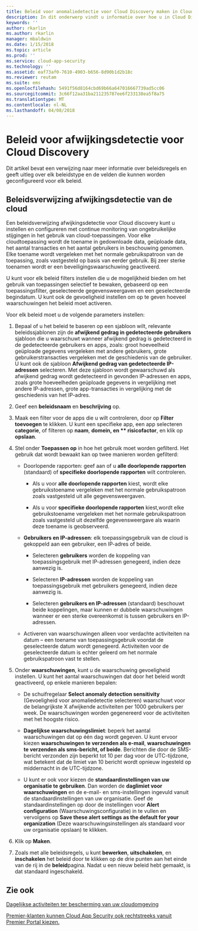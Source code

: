 ```yaml
---
title: Beleid voor anomaliedetectie voor Cloud Discovery maken in Cloud App Security | Microsoft Docs
description: In dit onderwerp vindt u informatie over hoe u in Cloud Discovery met beleidsregels voor anomaliedetectie kunt werken.
keywords: ''
author: rkarlin
ms.author: rkarlin
manager: mbaldwin
ms.date: 1/15/2018
ms.topic: article
ms.prod: ''
ms.service: cloud-app-security
ms.technology: ''
ms.assetid: eaf73af0-7610-4903-b656-8d90b1d2b18c
ms.reviewer: reutam
ms.suite: ems
ms.openlocfilehash: 5491f56d8164cbd69b66a647016667739ad5cc06
ms.sourcegitcommit: 3c66f12aa31ba211235787ee6f233138ea5f8a75
ms.translationtype: MT
ms.contentlocale: nl-NL
ms.lasthandoff: 04/08/2018
---
```

# <a name="cloud-discovery-anomaly-detection-policy"></a>Beleid voor afwijkingsdetectie voor Cloud Discovery
Dit artikel bevat een verwijzing naar meer informatie over beleidsregels en geeft uitleg over elk beleidstype en de velden die kunnen worden geconfigureerd voor elk beleid.  
  
## <a name="cloud-discovery-anomaly-detection-policy-reference"></a>Beleidsverwijzing afwijkingsdetectie van de cloud  
Een beleidsverwijzing afwijkingsdetectie voor Cloud discovery kunt u instellen en configureren met continue monitoring van ongebruikelijke stijgingen in het gebruik van cloud-toepassingen. Voor elke cloudtoepassing wordt de toename in gedownloade data, geüploade data, het aantal transacties en het aantal gebruikers in beschouwing genomen. Elke toename wordt vergeleken met het normale gebruikspatroon van de toepassing, zoals vastgesteld op basis van eerder gebruik. Bij zeer sterke toenamen wordt er een beveiligingswaarschuwing geactiveerd.  
  
U kunt voor elk beleid filters instellen die u de mogelijkheid bieden om het gebruik van toepassingen selectief te bewaken, gebaseerd op een toepassingsfilter, geselecteerde gegevensweergaven en een geselecteerde begindatum. U kunt ook de gevoeligheid instellen om op te geven hoeveel waarschuwingen het beleid moet activeren.  

Voor elk beleid moet u de volgende parameters instellen:

1. Bepaal of u het beleid te baseren op een sjabloon wilt, relevante beleidssjablonen zijn de **afwijkend gedrag in gedetecteerde gebruikers** sjabloon die u waarschuwt wanneer afwijkend gedrag is gedetecteerd in de gedetecteerde gebruikers en apps, zoals: groot hoeveelheid geüploade gegevens vergeleken met andere gebruikers, grote gebruikerstransacties vergeleken met de geschiedenis van de gebruiker. U kunt ook de sjabloon **Afwijkend gedrag van gedetecteerde IP-adressen** selecteren. Met deze sjabloon wordt gewaarschuwd als afwijkend gedrag wordt gedetecteerd in gevonden IP-adressen en apps, zoals grote hoeveelheden geüploade gegevens in vergelijking met andere IP-adressen, grote app-transacties in vergelijking met de geschiedenis van het IP-adres. 
 
2. Geef een **beleidsnaam** en **beschrijving** op.  

3. Maak een filter voor de apps die u wilt controleren, door op <strong>Filter toevoegen</strong> te klikken. 
   U kunt een specifieke app, een app selecteren <strong>categorie</strong>, of filteren op <strong>naam</strong>, <strong>domein, en ** risicofactor</strong>, en klik op <strong>opslaan</strong>.

4. Stel onder **Toepassen op** in hoe het gebruik moet worden gefilterd. Het gebruik dat wordt bewaakt kan op twee manieren worden gefilterd:  
  
    -   Doorlopende rapporten: geef aan of u **alle doorlopende rapporten** (standaard) of **specifieke doorlopende rapporten** wilt controleren.  
  
        -   Als u voor **alle doorlopende rapporten** kiest, wordt elke gebruikstoename vergeleken met het normale gebruikspatroon zoals vastgesteld uit alle gegevensweergaven.  
  
        -   Als u voor **specifieke doorlopende rapporten** kiest,wordt elke gebruikstoename vergeleken met het normale gebruikspatroon zoals vastgesteld uit dezelfde gegevensweergave als waarin deze toename is geobserveerd.  
  
    -   **Gebruikers en IP-adressen**: elk toepassingsgebruik van de cloud is gekoppeld aan een gebruiker, een IP-adres of beide.  
  
        -   Selecteren **gebruikers** worden de koppeling van toepassingsgebruik met IP-adressen genegeerd, indien deze aanwezig is.  
  
        -   Selecteren **IP-adressen** worden de koppeling van toepassingsgebruik met gebruikers genegeerd, indien deze aanwezig is.  
  
        -   Selecteren **gebruikers en IP-adressen** (standaard) beschouwt beide koppelingen, maar kunnen er dubbele waarschuwingen wanneer er een sterke overeenkomst is tussen gebruikers en IP-adressen.
    -   Activeren van waarschuwingen alleen voor verdachte activiteiten na datum – een toename van toepassingsgebruik voordat de geselecteerde datum wordt genegeerd. Activiteiten voor de geselecteerde datum is echter geleerd om het normale gebruikspatroon vast te stellen.  
  
5. Onder **waarschuwingen**, kunt u de waarschuwing gevoeligheid instellen. U kunt het aantal waarschuwingen dat door het beleid wordt geactiveerd, op enkele manieren bepalen:  
  
    -   De schuifregelaar **Select anomaly detection sensitivity** (Gevoeligheid voor anomaliedetectie selecteren) waarschuwt voor de belangrijkste X afwijkende activiteiten per 1000 gebruikers per week. De waarschuwingen worden gegenereerd voor de activiteiten met het hoogste risico.  
  
    -   **Dagelijkse waarschuwingslimiet**: beperk het aantal waarschuwingen dat op één dag wordt gegeven. U kunt ervoor kiezen **waarschuwingen te verzenden als e-mail**, **waarschuwingen te verzenden als sms-bericht, of beide**. Berichten die door de SMS-bericht verzonden zijn beperkt tot 10 per dag voor de UTC-tijdzone, wat betekent dat de limiet van 10 bericht wordt opnieuw ingesteld op middernacht in de UTC-tijdzone.

    - U kunt er ook voor kiezen de **standaardinstellingen van uw organisatie te gebruiken**. Dan worden de **daglimiet voor waarschuwingen** en de e-mail- en sms-instellingen ingevuld vanuit de standaardinstellingen van uw organisatie. Geef de standaardinstellingen op door de instellingen voor **Alert configuration** (Waarschuwingsconfiguratie) in te vullen en vervolgens op **Save these alert settings as the default for your organization** (Deze waarschuwingsinstellingen als standaard voor uw organisatie opslaan) te klikken.

6. Klik op **Maken**.

7. Zoals met alle beleidsregels, u kunt **bewerken**, **uitschakelen**, en **inschakelen** het beleid door te klikken op de drie punten aan het einde van de rij in de **beleid**pagina. Nadat u een nieuw beleid hebt gemaakt, is dat standaard ingeschakeld.

## <a name="see-also"></a>Zie ook  
[Dagelijkse activiteiten ter bescherming van uw cloudomgeving](daily-activities-to-protect-your-cloud-environment.md)   

[Premier-klanten kunnen Cloud App Security ook rechtstreeks vanuit Premier Portal kiezen.](https://premier.microsoft.com/)  
  
  